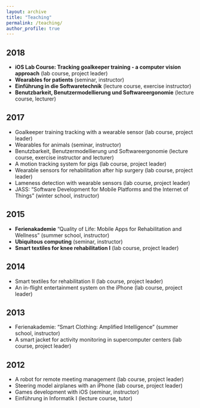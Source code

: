 ```yaml
---
layout: archive
title: "Teaching"
permalink: /teaching/
author_profile: true
---
```


## 2018
* **iOS Lab Course: Tracking goalkeeper training - a computer vision approach** (lab course, project leader)
* **Wearables for patients** (seminar, instructor)
* **Einführung in die Softwaretechnik** (lecture course, exercise instructor) 
* **Benutzbarkeit, Benutzermodellierung und Softwareergonomie** (lecture course, lecturer)
	
## 2017
* Goalkeeper training tracking with a wearable sensor (lab course, project leader)
* Wearables for animals (seminar, instructor)
* Benutzbarkeit, Benutzermodellierung und Softwareergonomie (lecture course, exercise instructor and lecturer)
* A motion tracking system for pigs (lab course, project leader)
* Wearable sensors for rehabilitation after hip surgery (lab course, project leader)
* Lameness detection with wearable sensors (lab course, project leader)
* JASS: “Software Development for Mobile Platforms and the Internet of Things” (winter school, instructor)

## 2015
* **Ferienakademie** “Quality of Life: Mobile Apps for Rehabilitation and Wellness” (summer school, instructor)
* **Ubiquitous computing** (seminar, instructor)
* **Smart textiles for knee rehabilitation I** (lab course, project leader)

## 2014
* Smart textiles for rehabilitation II (lab course, project leader)
* An in-flight entertainment system on the iPhone (lab course, project leader)

## 2013
* Ferienakademie: “Smart Clothing: Amplified Intelligence” (summer school, instructor)
* A smart jacket for activity monitoring in supercomputer centers (lab course, project leader)
	
## 2012
* A robot for remote meeting management (lab course, project leader)
* Steering model airplanes with an iPhone (lab course, project leader)
* Games development with iOS (seminar, instructor)
* Einführung in Informatik I (lecture course, tutor)
